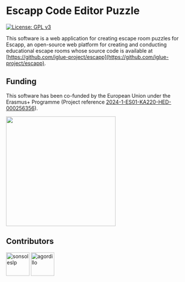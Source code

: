 # Escapp Code Editor Puzzle
[![License: GPL v3](https://img.shields.io/badge/License-GPLv3-blue.svg)](https://www.gnu.org/licenses/gpl-3.0)

This software is a web application for creating escape room puzzles for Escapp, an open-source web platform for creating and conducting educational escape rooms whose source code is available at [https://github.com/iglue-project/escapp](https://github.com/iglue-project/escapp).


## Funding

This software has been co-funded by the European Union under the Erasmus+ Programme (Project reference <a href="https://iglue.dit.upm.es" target="_blank">2024-1-ES01-KA220-HED-000256356</a>).

<img src="https://github.com/user-attachments/assets/9760cf7f-a06b-4509-8281-4174c235fc43" width="300">
 
## Contributors

<p>
  <a href="https://github.com/sonsoleslp"><img src="https://github.com/sonsoleslp.png" width="64" height="64" alt="sonsoleslp" /></a>
  <a href="https://github.com/agordillo"><img src="https://github.com/agordillo.png" width="64" height="64" alt="agordillo" /></a>
</p>
